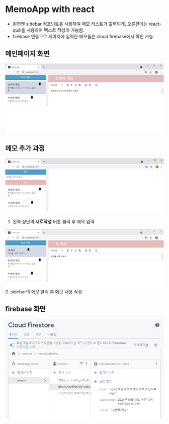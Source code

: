 # MemoApp with react
- 왼편엔 sidebar 컴포넌트를 사용하여 메모 리스트가 출력되게, 오른편에는 react-quill을 사용하여 텍스트 작성이 가능함. 
- firebase 연동으로 페이지에 입력한 메모들은 cloud firebase에서 확인 가능.


## 메인페이지 화면
![1](src/image/memoapp1.png)


## 메모 추가 과정
![3](src/image/memoapp3.png)
1. 왼쪽 상단의 **새로작성** 버튼 클릭 후 제목 입력

![4](src/image/memoapp4.png)
2. sidebar의 메모 클릭 후 메모 내용 작성

## firebase 화면
![2](src/image/memoapp2.png)

